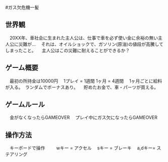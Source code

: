 #ガス欠危機一髪

## 世界観
　20XX年、車社会に生まれた主人公は、仕事で車を必ず使い金に余裕の無い主人公に災難が...
　それは、オイルショックで、ガソリン(原油)の値段が高騰してしまったこと。
　主人公はこの災難に耐えることができるか？
## ゲーム概要
　最初の所持金は10000円
　1プレイ = 1週間 1ヶ月 = 4週間
　1ヶ月ごとに給料が入る。　ランダムでボーナスあり。
　貯めたお金で、車・パーツが買える。
## ゲームルール
　金がなくなったらGAMEOVER
　プレイ中にガス欠になったらGAMEOVER
## 操作方法
　キーボードで操作
　
　wキー  = アクセル
　sキー  = ブレーキ
　a,dキー= ステアリング
　
